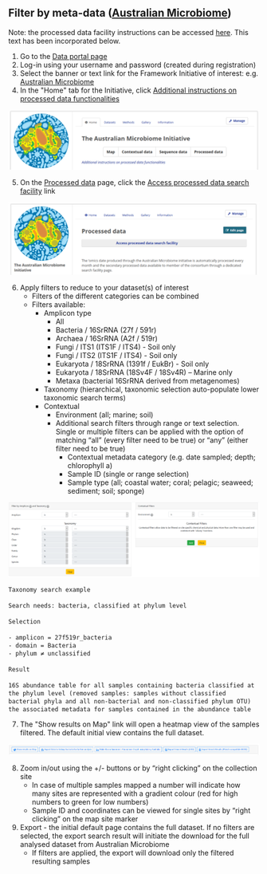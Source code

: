 ## **Filter by meta-data ([Australian Microbiome](https://www.australianmicrobiome.com/))**

Note: the processed data facility instructions can be accessed [here](https://data.bioplatforms.com/organization/pages/australian-microbiome/processed). This text has been incorporated below.

1. Go to the [Data portal page](https://data.bioplatforms.com/) 
2. Log-in using your username and password (created during registration)
3. Select the banner or text link for the Framework Initiative of interest: e.g. [Australian Microbiome](https://www.australianmicrobiome.com/)
4. In the "Home" tab for the Initiative, click [Additional instructions on processed data functionalities](https://data.bioplatforms.com/organization/pages/australian-microbiome/processed)

![](ami_link_1.png)

5. On the [Processed data](https://data.bioplatforms.com/organization/pages/australian-microbiome/processed) page, click the [Access processed data search facility](https://data.bioplatforms.com/bpa/otu/) link

![](ami_link_2.png)

6. Apply filters to reduce to your dataset(s) of interest
     - Filters of the different categories can be combined
     - Filters available:
          - Amplicon type     
               - All
               - Bacteria / 16SrRNA (27f / 591r) 
               - Archaea / 16SrRNA (A2f / 519r)
               - Fungi / ITS1 (ITS1F / ITS4) - Soil only
               - Fungi / ITS2 (ITS1F / ITS4) - Soil only
               - Eukaryota / 18SrRNA (1391f / EukBr) - Soil only
               - Eukaryota / 18SrRNA (18Sv4F / 18Sv4R) – Marine only
               - Metaxa (bacterial 16SrRNA derived from metagenomes)
          - Taxonomy (hierarchical, taxonomic selection auto-populate lower taxonomic search terms)
          - Contextual     
               - Environment (all; marine; soil)
               - Additional search filters through range or text selection. Single or multiple filters can be applied with the option of matching “all” (every filter need to be true) or “any” (either filter need to be true)         
                    - Contextual metadata category (e.g. date sampled; depth; chlorophyll a)
                    - Sample ID (single or range selection)
                    - Sample type (all; coastal water; coral; pelagic; seaweed; sediment; soil; sponge)

![](ami_processed_data.png)

```
Taxonomy search example

Search needs: bacteria, classified at phylum level

Selection

- amplicon = 27f519r_bacteria
- domain = Bacteria
- phylum ≠ unclassified

Result

16S abundance table for all samples containing bacteria classified at the phylum level (removed samples: samples without classified bacterial phyla and all non-bacterial and non-classified phylum OTU)
the associated metadata for samples contained in the abundance table
```

7. The "Show results on Map" link will open a heatmap view of the samples filtered. The default initial view contains the full dataset.

![](ami_processed_data_2.png)

8. Zoom in/out using the +/- buttons or by “right clicking” on the collection site
     - In case of multiple samples mapped a number will indicate how many sites are represented with a gradient colour (red for high numbers to green for low numbers)
     - Sample ID and coordinates can be viewed for single sites by “right clicking” on the map site marker
9. Export - the initial default page contains the full dataset. If no filters are selected, the export search result will initiate the download for the full analysed dataset from Australian Microbiome
     - If filters are applied, the export will download only the filtered resulting samples
